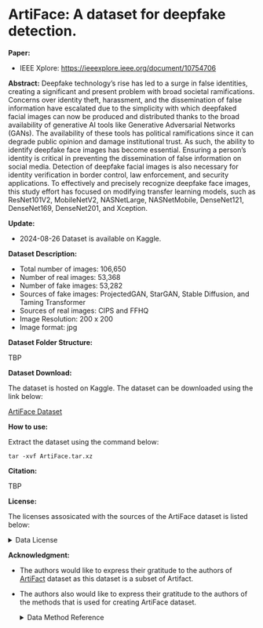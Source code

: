 # ArtiFace: A dataset for deepfake detection.

**Paper:** 

* IEEE Xplore: https://ieeexplore.ieee.org/document/10754706

**Abstract:** Deepfake technology’s rise has led to a surge in false identities, creating a significant and present problem with broad societal ramifications. Concerns over identity theft, harassment, and the dissemination of false information have escalated due to the simplicity with which deepfaked facial images can now be produced and distributed thanks to the broad availability of generative AI tools like Generative Adversarial Networks (GANs). The availability of these tools has political ramifications since it can degrade public opinion and damage institutional trust. As such, the ability to identify deepfake face images has become essential. Ensuring a person’s identity is critical in preventing the dissemination of false information on social media. Detection of deepfake facial images is also necessary for identity verification in border control, law enforcement, and security applications. To effectively and precisely recognize deepfake face images, this study effort has focused on modifying transfer learning models, such as ResNet101V2, MobileNetV2, NASNetLarge, NASNetMobile, DenseNet121, DenseNet169, DenseNet201, and Xception.

**Update:**

* 2024-08-26 Dataset is available on Kaggle.

**Dataset Description:**

* Total number of images: 106,650
* Number of real images: 53,368
* Number of fake images: 53,282
* Sources of fake images: ProjectedGAN, StarGAN, Stable Diffusion, and Taming Transformer
* Sources of real images: CIPS and FFHQ
* Image Resolution: 200 x 200
* Image format: jpg

**Dataset Folder Structure:**

TBP

**Dataset Download:**

The dataset is hosted on Kaggle. The dataset can be downloaded using the link below:

[ArtiFace Dataset](https://kaggle.com/datasets/8b11f39f58933fbef4f4d0c8c3c5bcb43d7ea09269d2891ca3bc2d834c6b165c)

**How to use:**

Extract the dataset using the command below:

```shell
tar -xvf ArtiFace.tar.xz
```

**Citation:**

TBP

**License:**

The licenses assosicated with the sources of the ArtiFace dataset is listed below:

<details close>
<summary>Data License</summary>

| Method             | License                               |
|:------------------:|:-------------------------------------:|
| ProjectedGAN       | MIT                                   |
| StarGAN            | MIT                                   |
| Stable Diffusion   | Apache-2.0                            |
| Taming Transformer | MIT                                   |
| CIPS               | MIT                                   |
| FFHQ               | Creative Commons BY-NC-SA 4.0 license |

</details>

**Acknowledgment:**

* The authors would like to express their gratitude to the authors of [ArtiFact](https://github.com/awsaf49/artifact) dataset as this dataset is a subset of Artifact.

* The authors also would like to express their gratitude to the authors of the methods that is used for creating ArtiFace dataset.
  
  <details close>
    <summary>Data Method Reference</summary>
  
  | Method             | Reference                                                 |
  |:------------------:|:---------------------------------------------------------:|
  | FFHQ               | [link](https://github.com/NVlabs/ffhq-dataset)            |
  | Taming Transformer | [link](https://github.com/CompVis/taming-transformer)     |
  | Stable Diffusion   | [link](https://github.com/huggingface/diffusers)          |
  | CIPS               | [link](https://github.com/saic-mdal/CIPS)                 |
  | StarGAN            | [link](https://github.com/yunjey/StarGAN)                 |
  | ProjectedGAN       | [link](https://github.com/autonomousvision/projected_gan) |
  
  </details>
